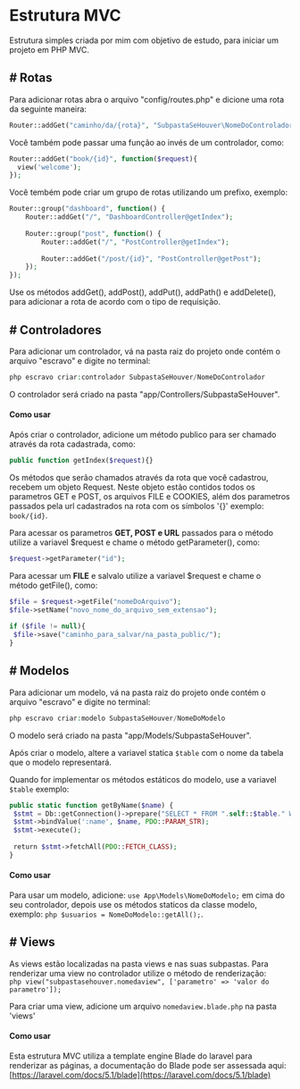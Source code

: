 Estrutura MVC
=============

Estrutura simples criada por mim com objetivo de estudo, para iniciar um projeto em PHP MVC.

\# Rotas
--------

Para adicionar rotas abra o arquivo "config/routes.php" e dicione uma rota da seguinte maneira:
```php
Router::addGet("caminho/da/{rota}", "SubpastaSeHouver\NomeDoControladorController@nomeDoMétodo");
```
  
Você também pode passar uma função ao invés de um controlador, como:  
```php
Router::addGet("book/{id}", function($request){  
  view('welcome');  
});
```

Você tembém pode criar um grupo de rotas utilizando um prefixo, exemplo:
```php
Router::group("dashboard", function() {
    Router::addGet("/", "DashboardController@getIndex"); 
    
    Router::group("post", function() {    
        Router::addGet("/", "PostController@getIndex");
                                  
        Router::addGet("/post/{id}", "PostController@getPost");
    });
});
```

Use os métodos addGet(), addPost(), addPut(), addPath() e addDelete(), para adicionar a rota de acordo com o tipo de requisição.

\# Controladores
----------------

Para adicionar um controlador, vá na pasta raiz do projeto onde contém o arquivo "escravo" e digite no terminal:  
```php
php escravo criar:controlador SubpastaSeHouver/NomeDoControlador
```
  
O controlador será criado na pasta "app/Controllers/SubpastaSeHouver".

#### Como usar

Após criar o controlador, adicione um método publico para ser chamado através da rota cadastrada, como:  
```php
public function getIndex($request){}
```
  
Os métodos que serão chamados através da rota que você cadastrou, recebem um objeto Request. Neste objeto estão contidos todos os parametros GET e POST, os arquivos FILE e COOKIES, além dos parametros passados pela url cadastrados na rota com os símbolos '{}' exemplo: ```book/{id}```.  
  
Para acessar os parametros **GET, POST e URL** passados para o método utilize a variavel $request e chame o método getParameter(), como:  
```php
$request->getParameter("id");
```
  
Para acessar um **FILE** e salvalo utilize a variavel $request e chame o método getFile(), como:  
```php
$file = $request->getFile("nomeDoArquivo");
$file->setName("novo_nome_do_arquivo_sem_extensao");
  
if ($file != null){  
 $file->save("caminho_para_salvar/na_pasta_public/");
}
```

\# Modelos
----------

Para adicionar um modelo, vá na pasta raiz do projeto onde contém o arquivo "escravo" e digite no terminal:  
```php
php escravo criar:modelo SubpastaSeHouver/NomeDoModelo
```
  
O modelo será criado na pasta "app/Models/SubpastaSeHouver".  
  
Após criar o modelo, altere a variavel statica ```$table``` com o nome da tabela que o modelo representará.  
  
Quando for implementar os métodos estáticos do modelo, use a variavel ```$table``` exemplo:  
```php
public static function getByName($name) {  
 $stmt = Db::getConnection()->prepare("SELECT * FROM ".self::$table." WHERE name = :name");  
 $stmt->bindValue(':name', $name, PDO::PARAM_STR);  
 $stmt->execute();  
  
 return $stmt->fetchAll(PDO::FETCH_CLASS);  
}
```

#### Como usar

Para usar um modelo, adicione: ```use App\Models\NomeDoModelo;``` em cima do seu controlador, depois use os métodos staticos da classe modelo, exemplo: ```php
$usuarios = NomeDoModelo::getAll();```.

\# Views
--------

As views estão localizadas na pasta views e nas suas subpastas. Para renderizar uma view no controlador utilize o método de renderização:  
```php view("subpastasehouver.nomedaview", ['parametro' => 'valor do parametro']);```  
  
Para criar uma view, adicione um arquivo ```nomedaview.blade.php``` na pasta 'views'  
  

#### Como usar

Esta estrutura MVC utiliza a template engine Blade do laravel para renderizar as páginas, a documentação do Blade pode ser assessada aqui: [https://laravel.com/docs/5.1/blade](https://laravel.com/docs/5.1/blade)
